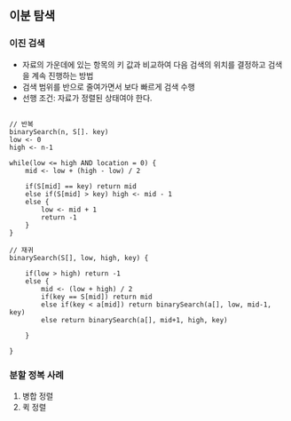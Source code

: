 ## 이분 탐색

### 이진 검색
- 자료의 가운데에 있는 항목의 키 값과 비교하여 다음 검색의 위치를 결정하고 검색을 계속 진행하는 방법
- 검색 범위를 반으로 줄여가면서 보다 빠르게 검색 수행
- 선행 조건: 자료가 정렬된 상태여야 한다.

```

// 반복
binarySearch(n, S[]. key)
low <- 0
high <- n-1

while(low <= high AND location = 0) {
    mid <- low + (high - low) / 2
    
    if(S[mid] == key) return mid
    else if(S[mid] > key) high <- mid - 1
    else {
        low <- mid + 1
        return -1
    }
}

// 재귀
binarySearch(S[], low, high, key) {
    
    if(low > high) return -1
    else {
        mid <- (low + high) / 2
        if(key == S[mid]) return mid
        else if(key < a[mid]) return binarySearch(a[], low, mid-1, key)
        else return binarySearch(a[], mid+1, high, key)
        
    }

}

```

### 분할 정복 사례
1. 병합 정렬
2. 퀵 정렬
